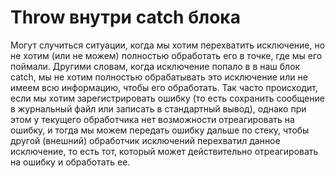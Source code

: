 # Throw внутри catch блока
Могут случиться ситуации, когда мы хотим перехватить исключение, но не хотим (или не можем) полностью обработать его в точке, где мы его поймали. Другими словам, когда исключение попало в в наш блок catch, мы не хотим полностью обрабатывать это исключение или не имеем всю информацию, чтобы его обработать. Так часто происходит, если мы хотим зарегистрировать ошибку (то есть сохранить сообщение в журнальный файл или записать в стандартный вывод), однако при этом у текущего обработчика нет возможности отреагировать на ошибку, и тогда мы можем передать ошибку дальше по стеку, чтобы другой (внешний) обработчик исключений перехватил данное исключение, то есть тот, который может действительно отреагировать на ошибку и обработать ее.

